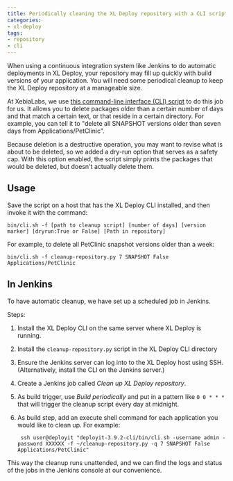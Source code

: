 ```yaml
---
title: Periodically cleaning the XL Deploy repository with a CLI script
categories:
- xl-deploy
tags:
- repository
- cli
---
```


When using a continuous integration system like Jenkins to do automatic deployments in XL Deploy, your repository may fill up quickly with build versions of your application. You will need some periodical cleanup to keep the XL Deploy repository at a manageable size.

At XebiaLabs, we use [this command-line interface (CLI) script](/sample-scripts/periodically-clean-the-repository-with-cli-script/cleanup-repository.py) to do this job for us. It allows you to delete packages older than a certain number of days and that match a certain text, or that reside in a certain directory. For example, you can tell it to "delete all SNAPSHOT versions older than seven days from Applications/PetClinic".

Because deletion is a destructive operation, you may want to revise what is about to be deleted, so we added a dry-run option that serves as a safety cap. With this option enabled, the script simply prints the packages that would be deleted, but doesn't actually delete them.

## Usage

Save the script on a host that has the XL Deploy CLI installed, and then invoke it with the command:

    bin/cli.sh -f [path to cleanup script] [number of days] [version marker] [dryrun:True or False] [Path in repository]

For example, to delete all PetClinic snapshot versions older than a week:

    bin/cli.sh -f cleanup-repository.py 7 SNAPSHOT False Applications/PetClinic

## In Jenkins

To have automatic cleanup, we have set up a scheduled job in Jenkins. 

Steps:

1. Install the XL Deploy CLI on the same server where XL Deploy is running.
1. Install the `cleanup-repository.py` script in the XL Deploy CLI directory
1. Ensure the Jenkins server can log into to the XL Deploy host using SSH. (Alternatively, install the CLI on the Jenkins server.)
1. Create a Jenkins job called *Clean up XL Deploy repository*.
1. As build trigger, use *Build periodically* and put in a pattern like `0 0 * * *` that will trigger the cleanup script every day at midnight.
1. As build step, add an execute shell command for each application you would like to clean up. For example:

        ssh user@deployit "deployit-3.9.2-cli/bin/cli.sh -username admin -password XXXXXX -f ~/cleanup-repository.py -q 7 SNAPSHOT False Applications/PetClinic"

This way the cleanup runs unattended, and we can find the logs and status of the jobs in the Jenkins console at our convenience.
